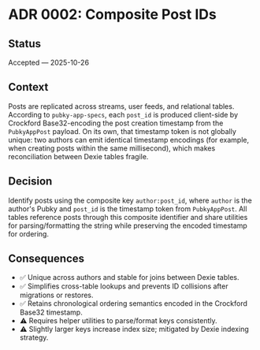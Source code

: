 # ADR 0002: Composite Post IDs

## Status
Accepted — 2025-10-26

## Context
Posts are replicated across streams, user feeds, and relational tables. According to `pubky-app-specs`, each `post_id` is produced client-side by Crockford Base32-encoding the post creation timestamp from the `PubkyAppPost` payload. On its own, that timestamp token is not globally unique: two authors can emit identical timestamp encodings (for example, when creating posts within the same millisecond), which makes reconciliation between Dexie tables fragile.

## Decision
Identify posts using the composite key `author:post_id`, where `author` is the author's Pubky and `post_id` is the timestamp token from `PubkyAppPost`. All tables reference posts through this composite identifier and share utilities for parsing/formatting the string while preserving the encoded timestamp for ordering.

## Consequences
- ✅ Unique across authors and stable for joins between Dexie tables.
- ✅ Simplifies cross-table lookups and prevents ID collisions after migrations or restores.
- ✅ Retains chronological ordering semantics encoded in the Crockford Base32 timestamp.
- ⚠️ Requires helper utilities to parse/format keys consistently.
- ⚠️ Slightly larger keys increase index size; mitigated by Dexie indexing strategy.
